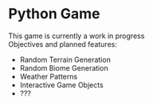 # Python Game
This game is currently a work in progress <br />
Objectives and planned features: <br />
- Random Terrain Generation <br />
- Random Biome Generation <br />
- Weather Patterns <br />
- Interactive Game Objects <br />
- ???

